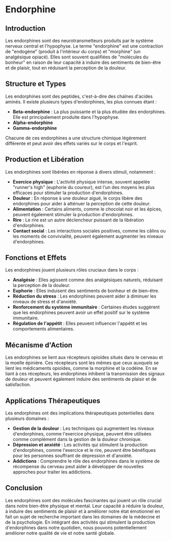 # Endorphine

## Introduction

Les endorphines sont des neurotransmetteurs produits par le système nerveux central et l'hypophyse. Le terme "endorphine" est une contraction de "endogène" (produit à l'intérieur du corps) et "morphine" (un analgésique opiacé). Elles sont souvent qualifiées de "molécules du bonheur" en raison de leur capacité à induire des sentiments de bien-être et de plaisir, tout en réduisant la perception de la douleur.

## Structure et Types

Les endorphines sont des peptides, c'est-à-dire des chaînes d'acides aminés. Il existe plusieurs types d'endorphines, les plus connues étant :

- **Beta-endorphine** : La plus puissante et la plus étudiée des endorphines. Elle est principalement produite dans l'hypophyse.
- **Alpha-endorphine**
- **Gamma-endorphine**

Chacune de ces endorphines a une structure chimique légèrement différente et peut avoir des effets variés sur le corps et l'esprit.

## Production et Libération

Les endorphines sont libérées en réponse à divers stimuli, notamment :

- **Exercice physique** : L'activité physique intense, souvent appelée "runner's high" (euphorie du coureur), est l'un des moyens les plus efficaces pour stimuler la production d'endorphines.
- **Douleur** : En réponse à une douleur aiguë, le corps libère des endorphines pour aider à atténuer la perception de cette douleur.
- **Alimentation** : Certains aliments, comme le chocolat noir et les épices, peuvent également stimuler la production d'endorphines.
- **Rire** : Le rire est un autre déclencheur puissant de la libération d'endorphines.
- **Contact social** : Les interactions sociales positives, comme les câlins ou les moments de convivialité, peuvent également augmenter les niveaux d'endorphines.

## Fonctions et Effets

Les endorphines jouent plusieurs rôles cruciaux dans le corps :

- **Analgésie** : Elles agissent comme des analgésiques naturels, réduisant la perception de la douleur.
- **Euphorie** : Elles induisent des sentiments de bonheur et de bien-être.
- **Réduction du stress** : Les endorphines peuvent aider à diminuer les niveaux de stress et d'anxiété.
- **Renforcement du système immunitaire** : Certaines études suggèrent que les endorphines peuvent avoir un effet positif sur le système immunitaire.
- **Régulation de l'appétit** : Elles peuvent influencer l'appétit et les comportements alimentaires.

## Mécanisme d'Action

Les endorphines se lient aux récepteurs opioïdes situés dans le cerveau et la moelle épinière. Ces récepteurs sont les mêmes que ceux auxquels se lient les médicaments opioïdes, comme la morphine et la codéine. En se liant à ces récepteurs, les endorphines inhibent la transmission des signaux de douleur et peuvent également induire des sentiments de plaisir et de satisfaction.

## Applications Thérapeutiques

Les endorphines ont des implications thérapeutiques potentielles dans plusieurs domaines :

- **Gestion de la douleur** : Les techniques qui augmentent les niveaux d'endorphines, comme l'exercice physique, peuvent être utilisées comme complément dans la gestion de la douleur chronique.
- **Dépression et anxiété** : Les activités qui stimulent la production d'endorphines, comme l'exercice et le rire, peuvent être bénéfiques pour les personnes souffrant de dépression et d'anxiété.
- **Addictions** : Comprendre le rôle des endorphines dans le système de récompense du cerveau peut aider à développer de nouvelles approches pour traiter les addictions.

## Conclusion

Les endorphines sont des molécules fascinantes qui jouent un rôle crucial dans notre bien-être physique et mental. Leur capacité à réduire la douleur, à induire des sentiments de plaisir et à améliorer notre état émotionnel en fait un sujet de recherche important dans les domaines de la médecine et de la psychologie. En intégrant des activités qui stimulent la production d'endorphines dans notre quotidien, nous pouvons potentiellement améliorer notre qualité de vie et notre santé globale.